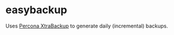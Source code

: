 # easybackup

Uses [Percona XtraBackup](https://www.percona.com/software/mysql-database/percona-xtrabackup) to generate daily
(incremental) backups.
